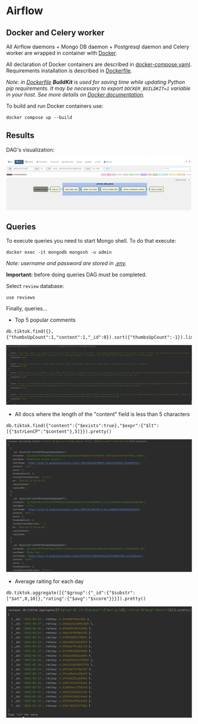# Airflow

## Docker and Celery worker
All Airflow daemons + Mongo DB daemon + Postgresql daemon and Celery worker are wrapped in container with [Docker](https://www.docker.com/).

All declaration of Docker containers are described in [docker-compose.yaml](docker-compose.yaml).
Requirements installation is described in [Dockerfile](Dockerfile).

_Note: in [Dockerfile](Dockerfile) **BuildKit** is used for saving time while updating Python pip requirements.
It may be necessary to export `DOCKER_BUILDKIT=1` variable in your host. See more details on [Docker documentation](https://docs.docker.com/build/buildkit/#getting-started)._

To build and run Docker containers use:

```shell 
docker compose up --build 
```


## Results

DAG's visualization:

![img.png](imgs/img.png)

## Queries

To execute queries you need to start Mongo shell. To do that execute:

```shell
docker exec -it mongodb mongosh -u admin 
```

_Note: username and password are stored in [.env](.env)._

**Important:** before doing queries DAG must be completed.

Select `review` database:

```shell
use reviews
```

Finally, queries...

- Top 5 popular comments
```shell
db.tiktok.find({},{"thumbsUpCount":1,"content":1,"_id":0}).sort({"thumbsUpCount":-1}).limit(5).pretty()
```
![img.png](imgs/img_1.png)
- All docs where the length of the "content" field is less than 5 characters
```shell
db.tiktok.find({"content":{"$exists":true},"$expr":{"$lt":[{"$strLenCP":"$content"},5]}}).pretty()
```
![img.png](imgs/img_4.png)

- Average raiting for each day
```shell
db.tiktok.aggregate([{"$group":{"_id":{"$substr":["$at",0,10]},"rating":{"$avg":"$score"}}}]).pretty()
```
![img_2.png](imgs/img_2.png)